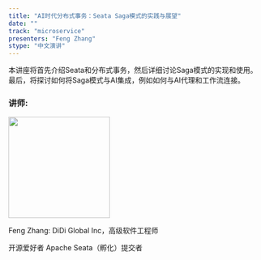 ```yaml
---
title: "AI时代分布式事务：Seata Saga模式的实践与展望"
date: ""
track: "microservice"
presenters: "Feng Zhang"
stype: "中文演讲"
---
```


本讲座将首先介绍Seata和分布式事务，然后详细讨论Saga模式的实现和使用。最后，将探讨如何将Saga模式与AI集成，例如如何与AI代理和工作流连接。

### 讲师:

<img src="https://sessionize.com/image/ff07-400o400o1-9EDorTxm4s8EUAGsan1y1V.jpg" width="200" /><br/>

Feng Zhang: DiDi Global Inc，高级软件工程师

开源爱好者
Apache Seata（孵化）提交者